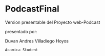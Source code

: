 # PodcastFinal
 Version presentable del Proyecto web-Podcast

 presentado por:

 Duvan Andres Villadiego Hoyos

    Acamica Student


